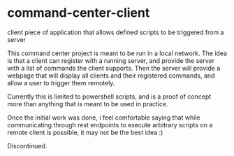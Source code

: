# command-center-client
client piece of application that allows defined scripts to be triggered from a server

This command center project is meant to be run in a local network. 
The idea is that a client can register with a running server, and provide the server with a list of commands the client supports.
Then the server will provide a webpage that will display all clients and their registered commands, and allow a user to trigger them remotely.

Currently this is limited to powershell scripts, and is a proof of concept more than anything that is meant to be used in practice. 

Once the initial work was done, i feel comfortable saying that while communicating through rest endpoints to execute arbitrary scripts on a remote client is possible, 
it may not be the best idea :)

Discontinued.
